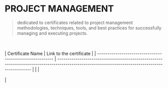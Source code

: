 # PROJECT MANAGEMENT
> dedicated to certificates related to project management methodologies, techniques, tools, 
> and best practices for successfully managing and executing projects.


<br /><br />
| Certificate Name                                          | Link to the certificate                                                                                                                         |
| --------------------------------------------------------  | ----------------------------------------------------------------------------------------------------------------------------------------------- |
| |  <br /><br /> |
